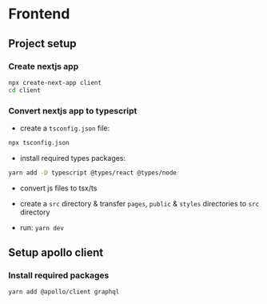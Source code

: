 # Frontend

## Project setup

### Create nextjs app

```bash
npx create-next-app client
cd client
```

### Convert nextjs app to typescript

- create a `tsconfig.json` file:

```bash
npx tsconfig.json
```

- install required types packages:

```bash
yarn add -D typescript @types/react @types/node
```

- convert js files to tsx/ts

- create a `src` directory & transfer `pages`, `public` & `styles` directories to `src` directory

- run: `yarn dev`

## Setup apollo client

### Install required packages

```bash
yarn add @apollo/client graphql
```

